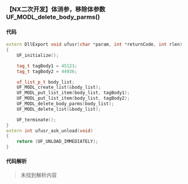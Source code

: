 ### 【NX二次开发】体消参，移除体参数UF_MODL_delete_body_parms()

#### 代码

```cpp
extern DllExport void ufusr(char *param, int *returnCode, int rlen)
{
    UF_initialize();

    tag_t tagBody1 = 45123;
    tag_t tagBody2 = 44936;

    uf_list_p_t body_list;
    UF_MODL_create_list(&body_list);
    UF_MODL_put_list_item(body_list, tagBody1);
    UF_MODL_put_list_item(body_list, tagBody2);
    UF_MODL_delete_body_parms(body_list);
    UF_MODL_delete_list(&body_list);

    UF_terminate();
}
extern int ufusr_ask_unload(void)
{
    return (UF_UNLOAD_IMMEDIATELY);
}
```

#### 代码解析
> 未找到解析内容

